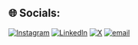 
## 🌐 Socials:
[![Instagram](https://img.shields.io/badge/Instagram-%23E4405F.svg?logo=Instagram&logoColor=white)](https://instagram.com/shreeharsh_shinde_) [![LinkedIn](https://img.shields.io/badge/LinkedIn-%230077B5.svg?logo=linkedin&logoColor=white)](https://linkedin.com/in/shreeharsh-shinde) [![X](https://img.shields.io/badge/X-black.svg?logo=X&logoColor=white)](https://x.com/Shreeharsh157) [![email](https://img.shields.io/badge/Email-D14836?logo=gmail&logoColor=white)](mailto:shindeshreeharsh157@gmail.com) 


<!-- Proudly created with GPRM ( https://gprm.itsvg.in ) -->

